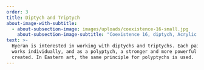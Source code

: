 ```yaml
---
order: 3
title: Diptych and Triptych
about-image-with-subtitle:
  - about-subsection-image: images/uploads/coexistence-16-small.jpg
    about-subsection-image-subtitle: "Coexistence 16, diptych, Acrylic on canvas, 40x60 in"
text: >-
  Hyeran is interested in working with diptychs and triptychs. Each painting
  works individually, and as a polyptych, a stronger and more powerful image is
  created. In Eastern art, the same principle for polyptychs is used.
---
```

